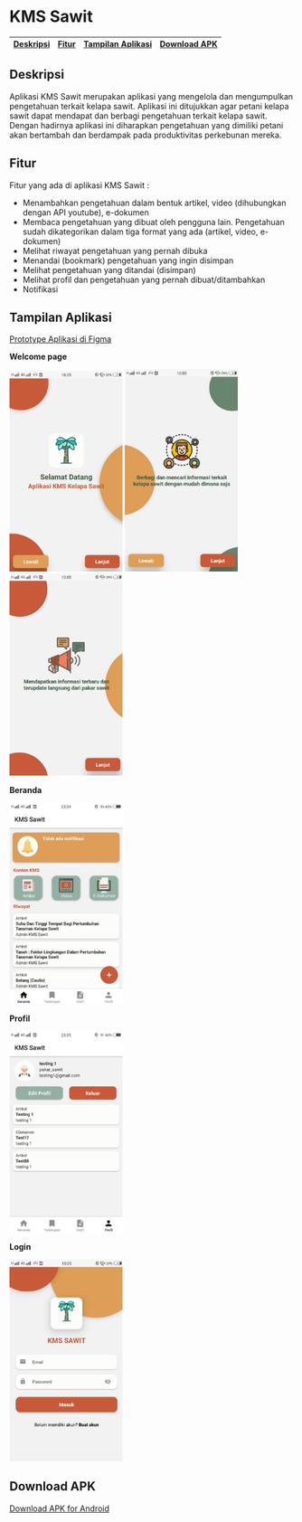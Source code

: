 # KMS Sawit

[Deskripsi](#deskripsi) | [Fitur](#fitur) | [Tampilan Aplikasi](#tampilan-aplikasi) | [Download APK](#download-apk)
:---:|:---:|:---:|:---:

## **Deskripsi**

Aplikasi KMS Sawit merupakan aplikasi yang mengelola dan mengumpulkan pengetahuan terkait kelapa sawit. 
Aplikasi ini ditujukkan agar petani kelapa sawit dapat mendapat dan berbagi pengetahuan terkait kelapa sawit. 
Dengan hadirnya aplikasi ini diharapkan pengetahuan yang dimiliki petani akan bertambah dan berdampak pada produktivitas perkebunan mereka.

## **Fitur**

Fitur yang ada di aplikasi KMS Sawit :
  - Menambahkan pengetahuan dalam bentuk artikel, video (dihubungkan dengan API youtube), e-dokumen
  - Membaca pengetahuan yang dibuat oleh pengguna lain. Pengetahuan sudah dikategorikan dalam tiga format yang ada (artikel, video, e-dokumen)
  - Melihat riwayat pengetahuan yang pernah dibuka
  - Menandai (bookmark) pengetahuan yang ingin disimpan
  - Melihat pengetahuan yang ditandai (disimpan)
  - Melihat profil dan pengetahuan yang pernah dibuat/ditambahkan
  - Notifikasi
  
## **Tampilan Aplikasi**
[Prototype Aplikasi di Figma](https://bit.ly/KMSPakar)

**Welcome page**

<img src="/Tampilan/12216831966010.jpg" width="200" > <img src="/Tampilan/12216832959828.jpg" width="200"  >
<img src="/Tampilan/12216832751778.jpg" width="200"  >

**Beranda**

<img src="/Tampilan/12214832087873.jpg" width="200"  >

**Profil**

<img src="/Tampilan/12214832048783.jpg" width="200"  >

**Login**

<img src="/Tampilan/12216831727710.jpg" width="200"  >

## **Download APK**

[Download APK for Android](https://drive.google.com/file/d/1Vi1EQUJpF2osqJKrZqZYRC8odTf1iKmw/view?usp=sharing)
